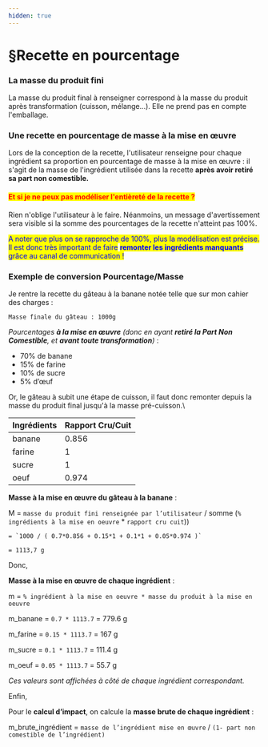 ```yaml
---
hidden: true
---
```


# §Recette en pourcentage

### La masse du produit fini



La masse du produit final à renseigner correspond à la masse du produit après transformation (cuisson, mélange...). Elle ne prend pas en compte l'emballage.&#x20;



### Une recette en pourcentage de masse à la mise en œuvre&#x20;



Lors de la conception de la recette, l'utilisateur renseigne pour chaque ingrédient sa proportion en pourcentage de masse à la mise en œuvre : il s'agit de la masse de l'ingrédient utilisée dans la recette **après avoir retiré sa part non comestible.**&#x20;

#### <mark style="color:red;">Et si je ne peux pas modéliser l'entièreté de la recette ?</mark>

Rien n'oblige l'utilisateur à le faire. Néanmoins, un message d'avertissement sera visible si la somme des pourcentages de la recette n'atteint pas 100%.&#x20;

<mark style="color:blue;">A noter que plus on se rapproche de 100%, plus la modélisation est précise. Il est donc très important de faire</mark> <mark style="color:blue;"></mark><mark style="color:blue;">**remonter les ingrédients manquants**</mark> <mark style="color:blue;"></mark><mark style="color:blue;">grâce au canal de communication !</mark>



### Exemple de conversion Pourcentage/Masse



Je rentre la recette du gâteau à la banane notée telle que sur mon cahier des charges :

`Masse finale du gâteau : 1000g`

&#x20;_Pourcentages **à la mise en œuvre** (donc en ayant **retiré la Part Non Comestible**, et **avant toute transformation**)_ :

* 70% de banane
* 15% de farine
* 10% de sucre
* 5% d’œuf



Or, le gâteau à subit une étape de cuisson, il faut donc remonter depuis la masse du produit final jusqu'à la masse pré-cuisson.\


| Ingrédients | Rapport Cru/Cuit |
| ----------- | ---------------- |
| banane      | 0.856            |
| farine      | 1                |
| sucre       | 1                |
| oeuf        | 0.974            |

**Masse à la mise en œuvre du gâteau à la banane** :&#x20;

M = `masse du produit fini renseignée par l’utilisateur` / somme (`% ingrédients à la mise en oeuvre` \* `rapport cru cuit`))

```
= `1000 / ( 0.7*0.856 + 0.15*1 + 0.1*1 + 0.05*0.974 )`

= 1113,7 g
```



Donc,

**Masse à la mise en œuvre de chaque ingrédient** :

m = `% ingrédient à la mise en oeuvre * masse du produit à la mise en oeuvre`

m\_banane = `0.7 * 1113.7` = 779.6 g

m\_farine = `0.15 * 1113.7` = 167 g

m\_sucre = `0.1 * 1113.7` = 111.4 g

m\_oeuf = `0.05 * 1113.7` = 55.7 g

_Ces valeurs sont affichées à côté de chaque ingrédient correspondant._



Enfin,

Pour le **calcul d’impact**, on calcule la **masse brute de chaque ingrédient** :&#x20;

m\_brute\_ingrédient = `masse de l’ingrédient mise en œuvre` / `(1- part non comestible de l’ingrédient)`

